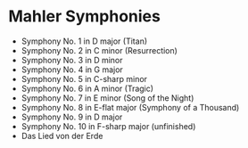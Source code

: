 # Mahler Symphonies

- Symphony No. 1 in D major (Titan)
- Symphony No. 2 in C minor (Resurrection)
- Symphony No. 3 in D minor
- Symphony No. 4 in G major
- Symphony No. 5 in C-sharp minor
- Symphony No. 6 in A minor (Tragic)
- Symphony No. 7 in E minor (Song of the Night)
- Symphony No. 8 in E-flat major (Symphony of a Thousand)
- Symphony No. 9 in D major
- Symphony No. 10 in F-sharp major (unfinished)
- Das Lied von der Erde
